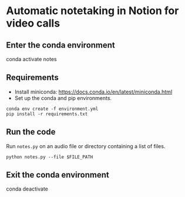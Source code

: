 # Automatic notetaking in Notion for video calls

## Enter the conda environment
conda activate notes

## Requirements
- Install miniconda: https://docs.conda.io/en/latest/miniconda.html
- Set up the conda and pip environments.
```
conda env create -f environment.yml
pip install -r requirements.txt
```

## Run the code
Run `notes.py` on an audio file or directory containing a list of files.
```
python notes.py --file $FILE_PATH  
```

## Exit the conda environment
conda deactivate
